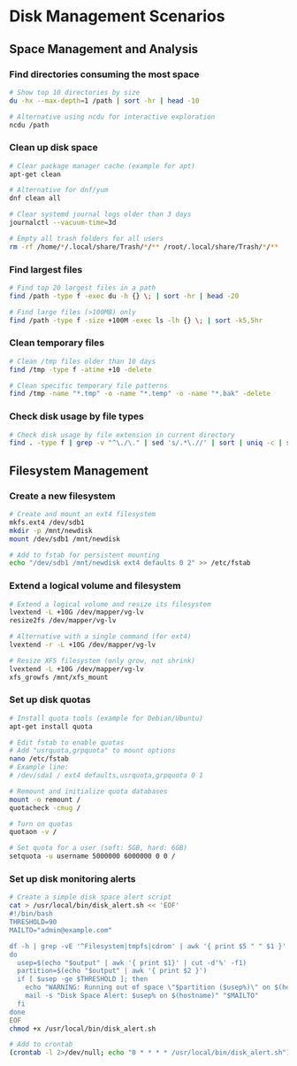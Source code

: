 # Disk Management Scenarios

## Space Management and Analysis

### Find directories consuming the most space
```bash
# Show top 10 directories by size
du -hx --max-depth=1 /path | sort -hr | head -10

# Alternative using ncdu for interactive exploration
ncdu /path
```

### Clean up disk space
```bash
# Clear package manager cache (example for apt)
apt-get clean

# Alternative for dnf/yum
dnf clean all

# Clear systemd journal logs older than 3 days
journalctl --vacuum-time=3d

# Empty all trash folders for all users
rm -rf /home/*/.local/share/Trash/*/** /root/.local/share/Trash/*/**
```

### Find largest files
```bash
# Find top 20 largest files in a path
find /path -type f -exec du -h {} \; | sort -hr | head -20

# Find large files (>100MB) only
find /path -type f -size +100M -exec ls -lh {} \; | sort -k5,5hr
```

### Clean temporary files
```bash
# Clean /tmp files older than 10 days
find /tmp -type f -atime +10 -delete

# Clean specific temporary file patterns
find /tmp -name "*.tmp" -o -name "*.temp" -o -name "*.bak" -delete
```

### Check disk usage by file types
```bash
# Check disk usage by file extension in current directory
find . -type f | grep -v "^\./\." | sed 's/.*\.//' | sort | uniq -c | sort -nr
```

## Filesystem Management

### Create a new filesystem
```bash
# Create and mount an ext4 filesystem
mkfs.ext4 /dev/sdb1
mkdir -p /mnt/newdisk
mount /dev/sdb1 /mnt/newdisk

# Add to fstab for persistent mounting
echo "/dev/sdb1 /mnt/newdisk ext4 defaults 0 2" >> /etc/fstab
```

### Extend a logical volume and filesystem
```bash
# Extend a logical volume and resize its filesystem
lvextend -L +10G /dev/mapper/vg-lv
resize2fs /dev/mapper/vg-lv

# Alternative with a single command (for ext4)
lvextend -r -L +10G /dev/mapper/vg-lv

# Resize XFS filesystem (only grow, not shrink)
lvextend -L +10G /dev/mapper/vg-lv
xfs_growfs /mnt/xfs_mount
```

### Set up disk quotas
```bash
# Install quota tools (example for Debian/Ubuntu)
apt-get install quota

# Edit fstab to enable quotas
# Add "usrquota,grpquota" to mount options
nano /etc/fstab
# Example line:
# /dev/sda1 / ext4 defaults,usrquota,grpquota 0 1

# Remount and initialize quota databases
mount -o remount /
quotacheck -cmug /

# Turn on quotas
quotaon -v /

# Set quota for a user (soft: 5GB, hard: 6GB)
setquota -u username 5000000 6000000 0 0 /
```

### Set up disk monitoring alerts
```bash
# Create a simple disk space alert script
cat > /usr/local/bin/disk_alert.sh << 'EOF'
#!/bin/bash
THRESHOLD=90
MAILTO="admin@example.com"

df -h | grep -vE '^Filesystem|tmpfs|cdrom' | awk '{ print $5 " " $1 }' | while read -r output;
do
  usep=$(echo "$output" | awk '{ print $1}' | cut -d'%' -f1)
  partition=$(echo "$output" | awk '{ print $2 }')
  if [ $usep -ge $THRESHOLD ]; then
    echo "WARNING: Running out of space \"$partition ($usep%)\" on $(hostname) as on $(date)" | 
    mail -s "Disk Space Alert: $usep% on $(hostname)" "$MAILTO"
  fi
done
EOF
chmod +x /usr/local/bin/disk_alert.sh

# Add to crontab
(crontab -l 2>/dev/null; echo "0 * * * * /usr/local/bin/disk_alert.sh") | crontab -
```
